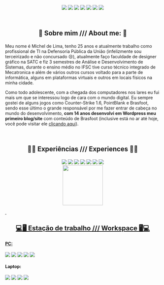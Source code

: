 <div><p align="center"> 
<a href="https://twitter.com/micheuslima" target='_blank'><img src="https://img.shields.io/badge/Twitter-1DA1F2?style=for-the-badge&logo=twitter&logoColor=white"></a>
<a href="https://instagram.com/micheuslima" target='_blank'><img src="https://img.shields.io/badge/Instagram-E4405F?style=for-the-badge&logo=instagram&logoColor=white"></a>
<a href="https://instagram.com/mchzdigital" target='_blank'><img src="https://img.shields.io/badge/Instagram-dcdcdc?style=for-the-badge&logo=instagram&logoColor=E4405F"></a>
<a href="https://linkedin.com/in/micheuslima/" target='_blank'><img src="https://img.shields.io/badge/LinkedIn-0077B5?style=for-the-badge&logo=linkedin&logoColor=white"></a>
<a href="https://twitch.tv/micheuslima" target='_blank'><img src="https://img.shields.io/badge/Twitch-9146FF?style=for-the-badge&logo=twitch&logoColor=white"></a>
<a href="https://steamcommunity.com/id/micheuslima" target='_blank'><img src="https://img.shields.io/badge/Steam-000000?style=for-the-badge&logo=steam&logoColor=white"></a>
<a href="https://discord.gg/V6uZyQynFc" target='_blank'><img src="https://img.shields.io/badge/Discord-7289DA?style=for-the-badge&logo=discord&logoColor=white"></a>
</p></div>

&nbsp;
<h2><p align="center"> 👋 Sobre mim /// About me: 👋</p></h2>

Meu nome é Michel de Lima, tenho 25 anos e atualmente trabalho como profissional de TI na Defensoria Pública da União (infelizmente sou terceirizado e não concursado 😢), atualmente faço faculdade de designer gráfico na SATC e fiz 3 semestres de Análise e Desenvolvimento de Sistemas, durante o ensino médio no IFSC tive curso técnico integrado de Mecatronica e além de vários outros cursos voltado para a parte de informática, alguns em plataformas virtuais e outros em locais físicos na minha cidade.

Como todo adolescente, com a chegada dos computadores nos lares eu fui mais um que se interessou logo de cara com o mundo digital.
Eu sempre gostei de alguns jogos como Counter-Strike 1.6, PointBlank e Brasfoot, sendo esse último o grande responsável por me fazer entrar de cabeça no mundo do desenvolvimento, <b>com 14 anos desenvolvi em Wordpress meu primeiro blog/site</b> com conteúdo de Brasfoot (inclusive está no ar até hoje, você pode visitar ele <a target='_blank' href="https://registrobrasfoot.org/">clicando aqui</a>).

&nbsp;
<h2><p align="center"> 👨‍💻 Experiências /// Experiences 👨‍💻</p></h2>

<div align="center"> 
<a target='_blank' href="#"><img src="https://img.shields.io/badge/PHP-777BB4?style=for-the-badge&logo=php&logoColor=white"></a>
<a target='_blank' href="#"><img src="https://img.shields.io/badge/MySQL-00000F?style=for-the-badge&logo=mysql&logoColor=white"></a>
<a target='_blank' href="#"><img src="https://img.shields.io/badge/JavaScript-323330?style=for-the-badge&logo=javascript&logoColor=F7DF1E"></a>
<a target='_blank' href="#"><img src="https://img.shields.io/badge/HTML5-E34F26?style=for-the-badge&logo=html5&logoColor=white"></a>
<a target='_blank' href="#"><img src="https://img.shields.io/badge/CSS3-1572B6?style=for-the-badge&logo=css3&logoColor=white"></a>
<a target='_blank' href="#"><img src="https://img.shields.io/badge/Wordpress-21759B?style=for-the-badge&logo=wordpress&logoColor=white"></a>
<a target='_blank' href="#"><img src="https://img.shields.io/badge/Photoshop-31A8FF?style=for-the-badge&logo=Adobe%20Photoshop&logoColor=black"></a>
</div>

<div align="center">
  <a href="https://github.com/micheuslima">
  <img height="130px" src="https://github-readme-stats.vercel.app/api?username=micheuslima&show_icons=true&theme=aura&include_all_commits=true&count_private=true"/>
</div>

&nbsp;
<h2><p align="center"> 💻🖥️ Estação de trabalho /// Workspace 🖥️💻</p></h2>

<div>
<h4>PC:</h4>
<a target='_blank' href="#"><img src="https://img.shields.io/badge/i7_8th-0071C5?style=for-the-badge&logo=intel&logoColor=white"></a>
<a target='_blank' href="#"><img src="https://img.shields.io/badge/NVIDIA-RTX2060-76B900?style=for-the-badge&logo=nvidia&logoColor=white"></a>
<a target='_blank' href="#"><img src="https://img.shields.io/badge/Windows_10-0078D6?style=for-the-badge&logo=windows&logoColor=white"></a>
<a target='_blank' href="#"><img src="https://img.shields.io/badge/Kali-557C94?style=for-the-badge&logo=kali-linux&logoColor=white"></a>
<a target='_blank' href="#"><img src="https://img.shields.io/badge/Ubuntu_20.04_LTS-E95420?style=for-the-badge&logo=ubuntu&logoColor=white"></a>
 
<h4>Laptop:</h4>
<a target='_blank' href="#"><img src="https://img.shields.io/badge/i7_10th-BCBCBC?style=for-the-badge&logo=intel&logoColor=black"></a>
<a target='_blank' href="#"><img src="https://img.shields.io/badge/NVIDIA-MX110-76B900?style=for-the-badge&logo=nvidia&logoColor=white"></a>
<a target='_blank' href="#"><img src="https://img.shields.io/badge/Windows_10-0078D6?style=for-the-badge&logo=windows&logoColor=white"></a>
<a target='_blank' href="#"><img src="https://img.shields.io/badge/Ubuntu_20.04_LTS-E95420?style=for-the-badge&logo=ubuntu&logoColor=white"></a>
</div>
